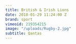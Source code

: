 ```yaml
---
title: British & Irish Lions
date: 2018-01-29 11:24:00 Z
brand: sport
vimeoid: 219354215
image: "/uploads/Rugby-2.jpg"
subtitle: Qantas
---
```


